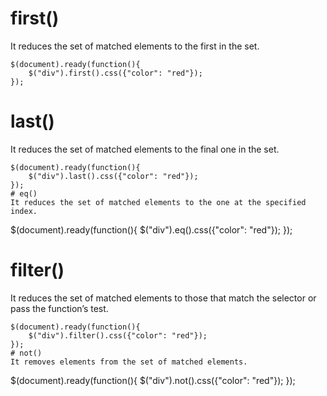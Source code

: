 # first()
It reduces the set of matched elements to the first in the set.
```
$(document).ready(function(){
    $("div").first().css({"color": "red"});
});
```
# last()
It reduces the set of matched elements to the final one in the set.
```
$(document).ready(function(){
    $("div").last().css({"color": "red"});
});
# eq()
It reduces the set of matched elements to the one at the specified index.
```
$(document).ready(function(){
    $("div").eq().css({"color": "red"});
});
# filter()
It reduces the set of matched elements to those that match the selector or pass the function’s test.
```
$(document).ready(function(){
    $("div").filter().css({"color": "red"});
});
# not()
It removes elements from the set of matched elements.
```
$(document).ready(function(){
    $("div").not().css({"color": "red"});
});
